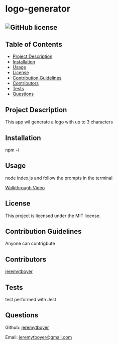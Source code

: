 # logo-generator
## ![GitHub license](https://img.shields.io/badge/license-MIT-blue.svg)

## Table of Contents
- [Project Description](#project-description)
- [Installation](#installation)
- [Usage](#usage)
- [License](#license)
- [Contribution Guidelines](#contribution-guidelines)
- [Contributors](#contributors)
- [Tests](#test)
- [Questions](#questions) 

## Project Description

This app wil generate a logo with up to 3 characters

## Installation 

npm -i

## Usage 

node index.js and follow the prompts in the terminal

[Walkthrough Video](https://drive.google.com/file/d/1ZQokK4NTC_So9UoxS4kqupe_v8u9Vu8i/view)

## License

This project is licensed under the MIT license.

## Contribution Guidelines

Anyone can contrigbute 
## Contributors 

 [jeremytboyer](https://github.com/jeremytboyer)


## Tests 

test performed with Jest

## Questions

Github: [jeremytboyer](https://github.com/jeremytboyer)

Email: [jeremytboyer@gmail.com](mailto:jeremytboyer@gmail.com)
